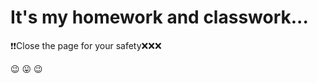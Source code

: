 # It's my homework and classwork...
:heavy_exclamation_mark::heavy_exclamation_mark:Close the page for your safety:x::x::x: 

:wink: :stuck_out_tongue: :wink:
